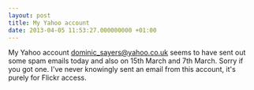 ```yaml
---
layout: post
title: My Yahoo account
date: 2013-04-05 11:53:27.000000000 +01:00
---
```

My Yahoo account dominic_sayers@yahoo.co.uk seems to have sent out some spam emails today and also on 15th March and 7th March. Sorry if you got one. I've never knowingly sent an email from this account, it's purely for Flickr access.
